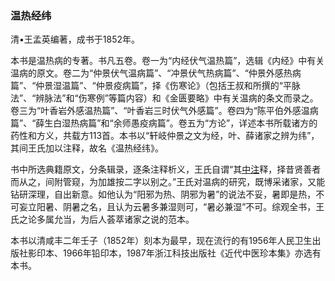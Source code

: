 ### 温热经纬

清•王孟英编著，成书于1852年。

本书是温热病的专著。书凡五卷。卷一为“内经伏气温热篇”，选辑《内经》中有关温病的原文。卷二为“仲景伏气温病篇”、“冲景伏气热病篇”、“仲景外感热病篇”、“仲景湿温篇”、“仲景疫病篇”，择《伤寒论》（包括王叔和所撰的“平脉法”、“辨脉法”和“伤寒例”等篇内容）和《金匮要略》中有关温病的条文而录之。卷三为“叶香岩外感温热篇”、“叶香岩三时伏气外感篇”。卷四为“陈平伯外感温病篇”、“薛生白湿热病篇”和“余师愚疫病篇”。卷五为“方论”，详述本书所载诸方的药性和方义，共载方113首。本书以“轩岐仲景之文为经，叶、薛诸家之辨为纬”，其间王氏加以注释，故名《温热经纬》。

书中所选典籍原文，分条辑录，逐条注释析义，王氏自谓“其[中注](https://www.gmzyjc.com/read/zjs/zjs3.1.7-8-0.0.2.3.15.md)释，择昔贤善者而从之，间附管窥，为加雄按二字以别之。”王氏对温病的研究，既博采诸家，又能钻研深理，自出新意。如他认为“阳邪为热、阴邪为暑”的说法不妥，暑即是热，不可妄立阳暑、阴暑之名，且认为云暑多兼湿则可，“暑必兼湿”不可。综观全书，王氏之论多属允当，为后人荟萃诸家之说的范本。

本书以清咸丰二年壬子（1852年）刻本为最早，现在流行的有1956年人民卫生出版社影印本、1966年铅印本，1987年浙江科技出版社《近代中医珍本集》亦选有本书。
